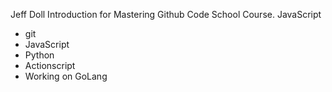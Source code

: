Jeff Doll
Introduction for Mastering Github Code School Course.
JavaScript

* git
* JavaScript
* Python
* Actionscript
* Working on GoLang
